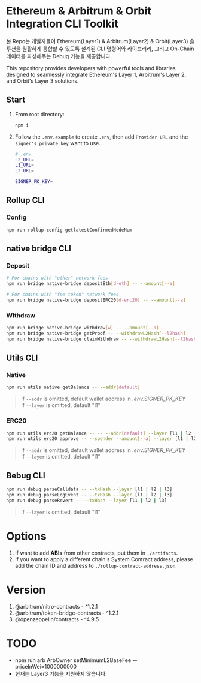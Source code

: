# Ethereum & Arbitrum & Orbit Integration CLI Toolkit
본 Repo는 개발자들이 Ethereum(Layer1) & Arbitrum(Layer2) & Orbit(Layer3) 솔루션을 원활하게 통합할 수 있도록 설계된 CLI 명령어와 라이브러리, 그리고 On-Chain 데이터를 파싱해주는 Debug 기능을 제공합니다.

This repository provides developers with powerful tools and libraries designed to seamlessly integrate Ethereum's Layer 1, Arbitrum's Layer 2, and Orbit's Layer 3 solutions.


## Start
1. From root directory:
    ``` bash
    npm i
    ```
2. Follow the `.env.example` to create `.env`, then add `Provider URL` and the `signer's private key` want to use.
    ``` bash
    # .env
    L2_URL=
    L1_URL=
    L3_URL=

    SIGNER_PK_KEY=
    ```

## Rollup CLI
### Config
```bash
npm run rollup config getlatestConfirmedNodeNum
```

## native bridge CLI
### Deposit
```bash
# For chains with "ether" network fees
npm run bridge native-bridge depositEth[d-eth] -- --amount[--a] 

# For chains with "fee token" network fees
npm run bridge native-bridge depositERC20[d-erc20] -- --amount[--a] 
```

### Withdraw
```bash
npm run bridge native-bridge withdraw[w] -- --amount[--a] 
npm run bridge native-bridge getProof -- --withdrawL2Hash[--l2hash]
npm run bridge native-bridge claimWithdraw -- --withdrawL2Hash[--l2hash]
```

## Utils CLI
### Native
```bash
npm run utils native getBalance -- --addr[default]
```
> If `--addr` is omitted, default wallet address in *.env.SIGNER_PK_KEY*<br/>
> If `--layer` is omitted, default "l1"

### ERC20
```bash
npm run utils erc20 getBalance -- -- --addr[default] --layer [l1 | l2 | l3][default]
npm run utils erc20 approve -- --spender --amount[--a] --layer [l1 | l2 | l3][default]
```
> If `--addr` is omitted, default wallet address in *.env.SIGNER_PK_KEY*<br/>
> If `--layer` is omitted, default "l1"

## Bebug CLI
```bash
npm run debug parseCalldata -- --txHash --layer [l1 | l2 | l3]
npm run debug parseLogEvent -- --txHash --layer [l1 | l2 | l3]
npm run debug parseRevert -- --txHash --layer [l1 | l2 | l3]
```
> If `--layer` is omitted, default "l1"


# Options
1. If want to add **ABIs** from other contracts, put them in `./artifacts`.
2. If you want to apply a different chain's System Contract address, please add the chain ID and address to `./rollup-contract-address.json`.


# Version
1. @arbitrum/nitro-contracts - ^1.2.1
2. @arbitrum/token-bridge-contracts - ^1.2.1
3. @openzeppelin/contracts - ^4.9.5


# TODO
- npm run arb ArbOwner setMinimumL2BaseFee --priceInWei=1000000000
- 현재는 Layer3 기능을 지원하지 않습니다.